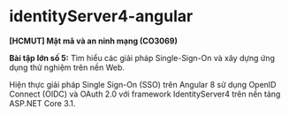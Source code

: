 # identityServer4-angular

**[HCMUT] Mật mã và an ninh mạng (CO3069)**</br>

**Bài tập lớn số 5:** Tìm hiểu các giải pháp Single-Sign-On và xây dựng ứng dụng thử nghiệm trên nền Web. </br>

Hiện thực giải pháp Single Sign-On (SSO) trên Angular 8 sử dụng OpenID Connect (OIDC) và OAuth 2.0 với framework IdentityServer4 trên nền tảng ASP.NET Core 3.1.

